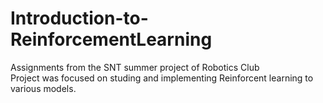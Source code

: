 # Introduction-to-ReinforcementLearning
Assignments from the SNT summer project of Robotics Club  
Project was focused on studing and implementing Reinforcent learning to various models.
